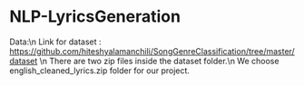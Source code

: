 # NLP-LyricsGeneration

Data:\n 
   Link for dataset : https://github.com/hiteshyalamanchili/SongGenreClassification/tree/master/dataset \n
   There are two zip files inside the dataset folder.\n 
   We choose english_cleaned_lyrics.zip folder for our project. 
